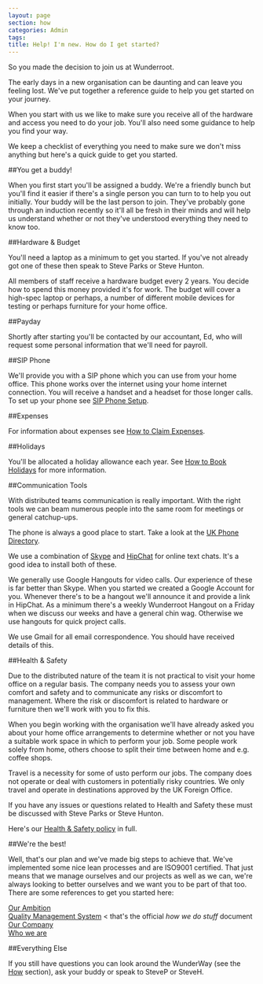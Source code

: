 ```yaml
---
layout: page
section: how
categories: Admin
tags:
title: Help! I'm new. How do I get started?
---
```

So you made the decision to join us at Wunderroot.

The early days in a new organisation can be daunting and can leave you feeling lost. We've put together a reference guide to help you get started on your journey.

When you start with us we like to make sure you receive all of the hardware and access you need to do your job. You'll also need some guidance to help you find your way.

We keep a checklist of everything you need to make sure we don't miss anything but here's a quick guide to get you started.

##You get a buddy!

When you first start you'll be assigned a buddy. We're a friendly bunch but you'll find it easier if there's a single person you can turn to to help you out initially. Your buddy will be the last person to join. They've probably gone through an induction recently so it'll all be fresh in their minds and will help us understand whether or not they've understood everything they need to know too.

##Hardware & Budget

You'll need a laptop as a minimum to get you started. If you've not already got one of these then speak to Steve Parks or Steve Hunton.

All members of staff receive a hardware budget every 2 years. You decide how to spend this money provided it's for work. The budget will cover a high-spec laptop or perhaps, a number of different mobile devices for testing or perhaps furniture for your home office.

##Payday

Shortly after starting you'll be contacted by our accountant, Ed, who will request some personal information that we'll need for payroll.

##SIP Phone

We'll provide you with a SIP phone which you can use from your home office. This phone works over the internet using your home internet connection. You will receive a handset and a headset for those longer calls. To set up your phone see <a href="http://way.wunder.co.uk/how/sip-phone-setup/">SIP Phone Setup</a>.

##Expenses

For information about expenses see <a href="http://way.wunder.co.uk/how/how-claim-expenses/">How to Claim Expenses</a>.

##Holidays

You'll be allocated a holiday allowance each year. See <a href="http://way.wunder.co.uk/how/how-to-book-holidays/">How to Book Holidays</a> for more information.

##Communication Tools

With distributed teams communication is really important. With the right tools we can beam numerous people into the same room for meetings or general catchup-ups.

The phone is always a good place to start. Take a look at the <a href="http://way.wunder.co.uk/who/wr-phone-directory/">UK Phone Directory</a>.

We use a combination of <a href="http://www.skype.com/en/">Skype</a> and <a href="https://www.hipchat.com">HipChat</a> for online text chats. It's a good idea to install both of these. 

We generally use Google Hangouts for video calls. Our experience of these is far better than Skype. When you started we created a Google Account for you. Whenever there's to be a hangout we'll announce it and provide a link in HipChat. As a minimum there's a weekly Wunderroot Hangout on a Friday when we discuss our weeks and have a general chin wag. Otherwise we use hangouts for quick project calls.

We use Gmail for all email correspondence. You should have received details of this. 

##Health & Safety

Due to the distributed nature of the team it is not practical to visit your home office on a regular basis. The company needs you to assess your own comfort and safety and to communicate any risks or discomfort to management. Where the risk or discomfort is related to hardware or furniture then we'll work with you to fix this.

When you begin working with the organisation we'll have already asked you about your home office arrangements to determine whether or not you have a suitable work space in which to perform your job. Some people work solely from home, others choose to split their time between home and e.g. coffee shops.

Travel is a necessity for some of usto perform our jobs. The company does not operate or deal with customers in potentially risky countries. We only travel and operate in destinations approved by the UK Foreign Office.

If you have any issues or questions related to Health and Safety these must be discussed with Steve Parks or Steve Hunton.

Here's our <a href="http://way.wunder.co.uk/company/health-and-safety/">Health & Safety policy</a> in full.


##We're the best!

Well, that's our plan and we've made big steps to achieve that. We've implemented some nice lean processes and are ISO9001 certified. That just means that we manage ourselves and our projects as well as we can, we're always looking to better ourselves and we want you to be part of that too. There are some references to get you started here:

<a href="http://way.wunder.co.uk/company/ambition/">Our Ambition</a><br/>
<a href="http://way.wunder.co.uk/project-delivery/qms/">Quality Management System</a> < that's the official *how we do stuff* document<br/>
<a href="http://way.wunder.co.uk/company/">Our Company</a><br/>
<a href="http://way.wunder.co.uk/who/">Who we are</a>

##Everything Else

If you still have questions you can look around the WunderWay (see the <a href="http://way.wunder.co.uk/how/">How</a> section), ask your buddy or speak to SteveP or SteveH.